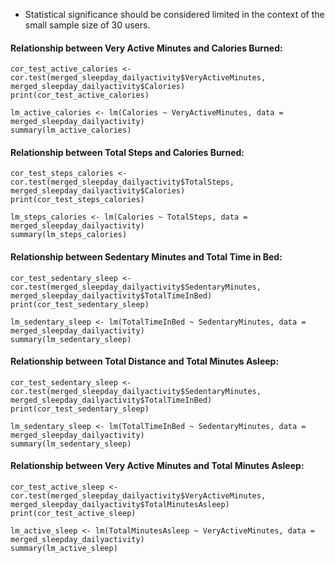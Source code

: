 - Statistical significance should be considered limited in the context of the small sample size of 30 users.



#### Relationship between Very Active Minutes and Calories Burned:
```{r}
cor_test_active_calories <- cor.test(merged_sleepday_dailyactivity$VeryActiveMinutes, merged_sleepday_dailyactivity$Calories)
print(cor_test_active_calories)

lm_active_calories <- lm(Calories ~ VeryActiveMinutes, data = merged_sleepday_dailyactivity)
summary(lm_active_calories)
```

#### Relationship between Total Steps and Calories Burned:
```{r}
cor_test_steps_calories <- cor.test(merged_sleepday_dailyactivity$TotalSteps, merged_sleepday_dailyactivity$Calories)
print(cor_test_steps_calories)

lm_steps_calories <- lm(Calories ~ TotalSteps, data = merged_sleepday_dailyactivity)
summary(lm_steps_calories)
```

#### Relationship between Sedentary Minutes and Total Time in Bed:
```{r}
cor_test_sedentary_sleep <- cor.test(merged_sleepday_dailyactivity$SedentaryMinutes, merged_sleepday_dailyactivity$TotalTimeInBed)
print(cor_test_sedentary_sleep)

lm_sedentary_sleep <- lm(TotalTimeInBed ~ SedentaryMinutes, data = merged_sleepday_dailyactivity)
summary(lm_sedentary_sleep)
```

#### Relationship between Total Distance and Total Minutes Asleep:
```{r}
cor_test_sedentary_sleep <- cor.test(merged_sleepday_dailyactivity$SedentaryMinutes, merged_sleepday_dailyactivity$TotalTimeInBed)
print(cor_test_sedentary_sleep)

lm_sedentary_sleep <- lm(TotalTimeInBed ~ SedentaryMinutes, data = merged_sleepday_dailyactivity)
summary(lm_sedentary_sleep)
```

#### Relationship between Very Active Minutes and Total Minutes Asleep:
```{r}
cor_test_active_sleep <- cor.test(merged_sleepday_dailyactivity$VeryActiveMinutes, merged_sleepday_dailyactivity$TotalMinutesAsleep)
print(cor_test_active_sleep)

lm_active_sleep <- lm(TotalMinutesAsleep ~ VeryActiveMinutes, data = merged_sleepday_dailyactivity)
summary(lm_active_sleep)
```
